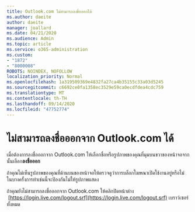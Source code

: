 ```yaml
---
title: Outlook.com ไม่สามารถลงชื่อออกได้
ms.author: daeite
author: daeite
manager: joallard
ms.date: 04/21/2020
ms.audience: Admin
ms.topic: article
ms.service: o365-administration
ms.custom:
- "1872"
- "8000008"
ROBOTS: NOINDEX, NOFOLLOW
localization_priority: Normal
ms.openlocfilehash: 1a319509369e4832fa27ca4b35155c33a03d5245
ms.sourcegitcommit: c6692ce0fa1358ec3529e59ca0ecdfdea4cdc759
ms.translationtype: MT
ms.contentlocale: th-TH
ms.lasthandoff: 09/14/2020
ms.locfileid: "47752774"
---
```

# <a name="unable-to-sign-out-of-outlookcom"></a>ไม่สามารถลงชื่อออกจาก Outlook.com ได้

เมื่อต้องการลงชื่อออกจาก Outlook.com ให้เลือกชื่อหรือรูปภาพของคุณที่มุมบนขวาของหน้าจอจากนั้นเลือก**ลงชื่อออก**

ถ้าคุณไม่เห็นรูปภาพของคุณที่ด้านบนของหน้าจอให้ตรวจดูว่าการบล็อกโฆษณาเปิดใช้งานอยู่หรือไม่ ในบางครั้งการทำเช่นนี้จะป้องกันไม่ให้รูปภาพแสดง

ถ้าคุณยังไม่สามารถลงชื่อออกจาก Outlook.com ให้คลิกปิดหน้าต่าง  [https://login.live.com/logout.srf](https://login.live.com/logout.srf) เบราว์เซอร์ทั้งหมด